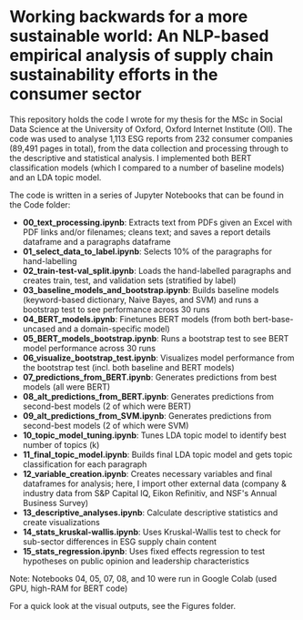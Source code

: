 # Working backwards for a more sustainable world: An NLP-based empirical analysis of supply chain sustainability efforts in the consumer sector

This repository holds the code I wrote for my thesis for the MSc in Social Data Science at the University of Oxford, Oxford Internet Institute (OII). The code was used to analyse 1,113 ESG reports from 232 consumer companies (89,491 pages in total), from the data collection and processing through to the descriptive and statistical analysis. I implemented both BERT classification models (which I compared to a number of baseline models) and an LDA topic model.

The code is written in a series of Jupyter Notebooks that can be found in the Code folder:
- **00_text_processing.ipynb**: Extracts text from PDFs given an Excel with PDF links and/or filenames; cleans text; and saves a report details dataframe and a paragraphs dataframe
- **01_select_data_to_label.ipynb**: Selects 10% of the paragraphs for hand-labelling
- **02_train-test-val_split.ipynb**: Loads the hand-labelled paragraphs and creates train, test, and validation sets (stratified by label)
- **03_baseline_models_and_bootstrap.ipynb**: Builds baseline models (keyword-based dictionary, Naive Bayes, and SVM) and runs a bootstrap test to see performance across 30 runs
- **04_BERT_models.ipynb**: Finetunes BERT models (from both bert-base-uncased and a domain-specific model)
- **05_BERT_models_bootstrap.ipynb**: Runs a bootstrap test to see BERT model performance across 30 runs
- **06_visualize_bootstrap_test.ipynb**: Visualizes model performance from the bootstrap test (incl. both baseline and BERT models)
- **07_predictions_from_BERT.ipynb**: Generates predictions from best models (all were BERT)
- **08_alt_predictions_from_BERT.ipynb**: Generates predictions from second-best models (2 of which were BERT)
- **09_alt_predictions_from_SVM.ipynb**: Generates predictions from second-best models (2 of which were SVM)
- **10_topic_model_tuning.ipynb**: Tunes LDA topic model to identify best number of topics (k)
- **11_final_topic_model.ipynb**: Builds final LDA topic model and gets topic classification for each paragraph
- **12_variable_creation.ipynb**: Creates necessary variables and final dataframes for analysis; here, I import other external data (company & industry data from S&P Capital IQ, Eikon Refinitiv, and NSF's Annual Business Survey)
- **13_descriptive_analyses.ipynb**: Calculate descriptive statistics and create visualizations
- **14_stats_kruskal-wallis.ipynb**: Uses Kruskal-Wallis test to check for sub-sector differences in ESG supply chain content
- **15_stats_regression.ipynb**: Uses fixed effects regression to test hypotheses on public opinion and leadership characteristics

Note: Notebooks 04, 05, 07, 08, and 10 were run in Google Colab (used GPU, high-RAM for BERT code)

For a quick look at the visual outputs, see the Figures folder.
